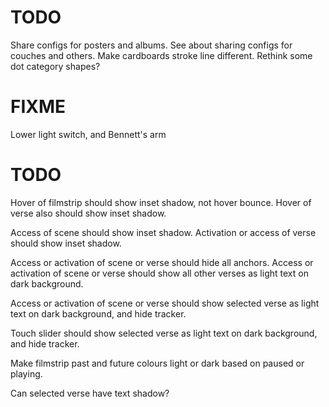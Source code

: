 # TODO
Share configs for posters and albums.
See about sharing configs for couches and others.
Make cardboards stroke line different.
Rethink some dot category shapes?

# FIXME
Lower light switch, and Bennett's arm

# TODO
Hover of filmstrip should show inset shadow, not hover bounce.
Hover of verse also should show inset shadow.

Access of scene should show inset shadow.
Activation or access of verse should show inset shadow.

Access or activation of scene or verse should hide all anchors.
Access or activation of scene or verse should show all other verses as light text on dark background.

Access or activation of scene or verse should show selected verse as light text on dark background, and hide tracker.

Touch slider should show selected verse as light text on dark background, and hide tracker.

Make filmstrip past and future colours light or dark based on paused or playing.

Can selected verse have text shadow?
